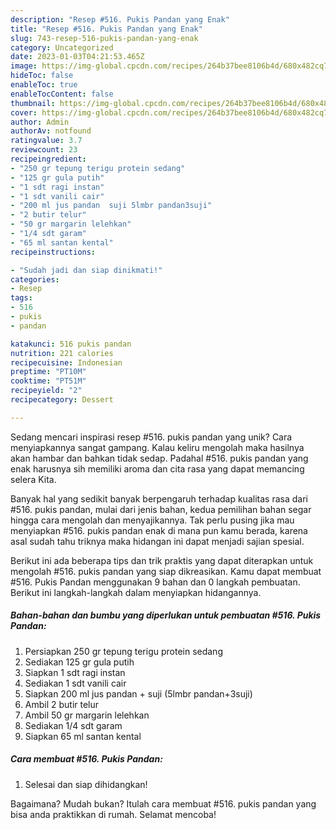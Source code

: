 ```yaml
---
description: "Resep #516. Pukis Pandan yang Enak"
title: "Resep #516. Pukis Pandan yang Enak"
slug: 743-resep-516-pukis-pandan-yang-enak
category: Uncategorized
date: 2023-01-03T04:21:53.465Z
image: https://img-global.cpcdn.com/recipes/264b37bee8106b4d/680x482cq70/516-pukis-pandan-foto-resep-utama.jpg
hideToc: false
enableToc: true
enableTocContent: false
thumbnail: https://img-global.cpcdn.com/recipes/264b37bee8106b4d/680x482cq70/516-pukis-pandan-foto-resep-utama.jpg
cover: https://img-global.cpcdn.com/recipes/264b37bee8106b4d/680x482cq70/516-pukis-pandan-foto-resep-utama.jpg
author: Admin
authorAv: notfound
ratingvalue: 3.7
reviewcount: 23
recipeingredient:
- "250 gr tepung terigu protein sedang"
- "125 gr gula putih"
- "1 sdt ragi instan"
- "1 sdt vanili cair"
- "200 ml jus pandan  suji 5lmbr pandan3suji"
- "2 butir telur"
- "50 gr margarin lelehkan"
- "1/4 sdt garam"
- "65 ml santan kental"
recipeinstructions:

- "Sudah jadi dan siap dinikmati!"
categories:
- Resep
tags:
- 516
- pukis
- pandan

katakunci: 516 pukis pandan 
nutrition: 221 calories
recipecuisine: Indonesian
preptime: "PT10M"
cooktime: "PT51M"
recipeyield: "2"
recipecategory: Dessert

---
```





Sedang mencari inspirasi resep #516. pukis pandan yang unik? Cara menyiapkannya sangat gampang. Kalau keliru mengolah maka hasilnya akan hambar dan bahkan tidak sedap. Padahal #516. pukis pandan yang enak harusnya sih memiliki aroma dan cita rasa yang dapat memancing selera Kita.







Banyak hal yang sedikit banyak berpengaruh terhadap kualitas rasa dari #516. pukis pandan, mulai dari jenis bahan, kedua pemilihan bahan segar hingga cara mengolah dan menyajikannya. Tak perlu pusing jika mau menyiapkan #516. pukis pandan enak di mana pun kamu berada, karena asal sudah tahu triknya maka hidangan ini dapat menjadi sajian spesial.






Berikut ini ada beberapa tips dan trik praktis yang dapat diterapkan untuk mengolah #516. pukis pandan yang siap dikreasikan. Kamu dapat membuat #516. Pukis Pandan menggunakan 9 bahan dan 0 langkah pembuatan. Berikut ini langkah-langkah dalam menyiapkan hidangannya.

<!--inarticleads1-->

##### Bahan-bahan dan bumbu yang diperlukan untuk pembuatan #516. Pukis Pandan:

1. Persiapkan 250 gr tepung terigu protein sedang
1. Sediakan 125 gr gula putih
1. Siapkan 1 sdt ragi instan
1. Sediakan 1 sdt vanili cair
1. Siapkan 200 ml jus pandan + suji (5lmbr pandan+3suji)
1. Ambil 2 butir telur
1. Ambil 50 gr margarin lelehkan
1. Sediakan 1/4 sdt garam
1. Siapkan 65 ml santan kental




<!--inarticleads2-->

##### Cara membuat #516. Pukis Pandan:


1. Selesai dan siap dihidangkan!



Bagaimana? Mudah bukan? Itulah cara membuat #516. pukis pandan yang bisa anda praktikkan di rumah. Selamat mencoba!
